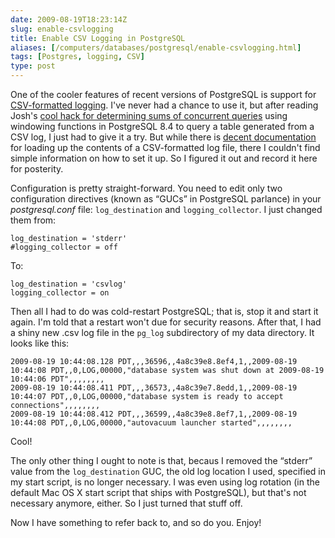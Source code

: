 ```yaml
--- 
date: 2009-08-19T18:23:14Z
slug: enable-csvlogging
title: Enable CSV Logging in PostgreSQL
aliases: [/computers/databases/postgresql/enable-csvlogging.html]
tags: [Postgres, logging, CSV]
type: post
---
```


One of the cooler features of recent versions of PostgreSQL is support for
[CSV-formatted logging]. I've never had a chance to use it, but after reading
Josh's [cool hack for determining sums of concurrent queries] using windowing
functions in PostgreSQL 8.4 to query a table generated from a CSV log, I just
had to give it a try. But while there is [decent documentation] for loading up
the contents of a CSV-formatted log file, there I couldn't find simple
information on how to set it up. So I figured it out and record it here for
posterity.

Configuration is pretty straight-forward. You need to edit only two
configuration directives (known as “GUCs” in PostgreSQL parlance) in your
*postgresql.conf* file: `log_destination` and `logging_collector`. I just
changed them from:

    log_destination = 'stderr'
    #logging_collector = off

To:

    log_destination = 'csvlog'
    logging_collector = on

Then all I had to do was cold-restart PostgreSQL; that is, stop it and start it
again. I'm told that a restart won't due for security reasons. After that, I had
a shiny new .csv log file in the `pg_log` subdirectory of my data directory. It
looks like this:

    2009-08-19 10:44:08.128 PDT,,,36596,,4a8c39e8.8ef4,1,,2009-08-19 10:44:08 PDT,,0,LOG,00000,"database system was shut down at 2009-08-19 10:44:06 PDT",,,,,,,,
    2009-08-19 10:44:08.411 PDT,,,36573,,4a8c39e7.8edd,1,,2009-08-19 10:44:07 PDT,,0,LOG,00000,"database system is ready to accept connections",,,,,,,,
    2009-08-19 10:44:08.412 PDT,,,36599,,4a8c39e8.8ef7,1,,2009-08-19 10:44:08 PDT,,0,LOG,00000,"autovacuum launcher started",,,,,,,,

Cool!

The only other thing I ought to note is that, becaus I removed the “stderr”
value from the `log_destination` GUC, the old log location I used, specified in
my start script, is no longer necessary. I was even using log rotation (in the
default Mac OS X start script that ships with PostgreSQL), but that's not
necessary anymore, either. So I just turned that stuff off.

Now I have something to refer back to, and so do you. Enjoy!

  [CSV-formatted logging]: http://www.postgresql.org/docs/current/static/runtime-config-logging.html
    "PostgreSQL Documentation: “Error Reporting and Logging”"
  [cool hack for determining sums of concurrent queries]: http://it.toolbox.com/blogs/database-soup/more-fun-with-windowing-functions-your-query-log-33467
  [decent documentation]: http://www.postgresql.org/docs/current/static/runtime-config-logging.html#RUNTIME-CONFIG-LOGGING-CSVLOG
    "PostgreSQL Documentation: “Using CSV-Format Log Output”"

